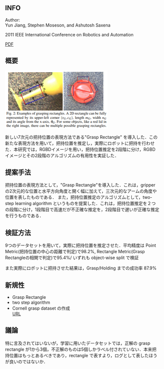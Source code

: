 ## INFO

Author: \
Yun Jiang, Stephen Moseson, and Ashutosh Saxena
  
2011 IEEE International Conference on Robotics and Automation

[PDF](http://pr.cs.cornell.edu/grasping/jiang_rectanglerepresentation_fastgrasping.pdf)


## 概要

![スクショ](https://github.com/Yuchi713/paper_summary/blob/master/pic/Screenshot%20from%202018-07-12%2010-34-01.png)

新しい7次元の把持位置の表現方法である"Grasp Rectangle" を導入した．この新たな表現方法を用いて，把持位置を推定し，実際にロボットに把持を行わせた．本研究では，RGBDイメージを用い，把持位置推定を2段階に分け，RGBDイメージとその2段階のアルゴリズムの有用性を実証した．

## 提案手法
把持位置の表現方法として，"Grasp Rectangle"を導入した．これは，gripper の2次元的な位置と水平方向角度と開く幅に加えて，三次元的なアームの角度や位置を表したものである．
また，把持位置推定のアルゴリズムとして，two-step learning algorithm というものを提案した．これは，把持位置推定を２つの段階に分け，1段階目で高速だが不正確な推定を，2段階目で遅いが正確な推定を行うものである．

## 検証方法
9つのデータセットを用いて，実際に把持位置を推定させた．平均精度は Point Metric(把持位置の中心の距離で判定)で98.2%, Rectangle Metric(Grasp Rectangleの相関で判定)で95.4%/
いずれも object-wise split で検証

また実際にロボットに把持させた結果は，Grasp/Holding までの成功率 87.9%

## 新規性
* Grasp Rectangle
* two step algorithm
* Cornell grasp dataset の作成\
   [URL](http://pr.cs.cornell.edu/grasping/rect_data/data.php)

## 議論
特に言及されてはいないが，学習に用いたデータセットでは，正解の grasp rectangle が1から3個，不正解のものは5個しかラベル付されていない．本来把持位置はもっとあるべきであり，rectangle で表すより，ログとして表したほうが良いのではないか． 